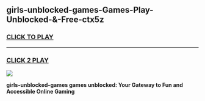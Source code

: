 
## girls-unblocked-games-Games-Play-Unblocked-&-Free-ctx5z
<h3>
<a href="https://premium76.site?title=girls-unblocked-games&ref=24A">CLICK TO PLAY</a></h3>
<hr>

<h3>
<a href="https://premium76.site?title=girls-unblocked-games&ref=24A">CLICK 2 PLAY</a>
  
</h3>

<a href="https://premium76.site?title=girls-unblocked-games&ref=24A"><img src="https://clearcache.store/games.png"></a>


**girls-unblocked-games games unblocked: Your Gateway to Fun and Accessible Online Gaming**
